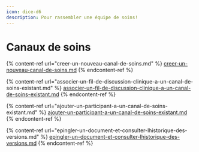 ```yaml
---
icon: dice-d6
description: Pour rassembler une équipe de soins!
---
```


# Canaux de soins

{% content-ref url="creer-un-nouveau-canal-de-soins.md" %}
[creer-un-nouveau-canal-de-soins.md](creer-un-nouveau-canal-de-soins.md)
{% endcontent-ref %}

{% content-ref url="associer-un-fil-de-discussion-clinique-a-un-canal-de-soins-existant.md" %}
[associer-un-fil-de-discussion-clinique-a-un-canal-de-soins-existant.md](associer-un-fil-de-discussion-clinique-a-un-canal-de-soins-existant.md)
{% endcontent-ref %}

{% content-ref url="ajouter-un-participant-a-un-canal-de-soins-existant.md" %}
[ajouter-un-participant-a-un-canal-de-soins-existant.md](ajouter-un-participant-a-un-canal-de-soins-existant.md)
{% endcontent-ref %}

{% content-ref url="epingler-un-document-et-consulter-lhistorique-des-versions.md" %}
[epingler-un-document-et-consulter-lhistorique-des-versions.md](epingler-un-document-et-consulter-lhistorique-des-versions.md)
{% endcontent-ref %}
